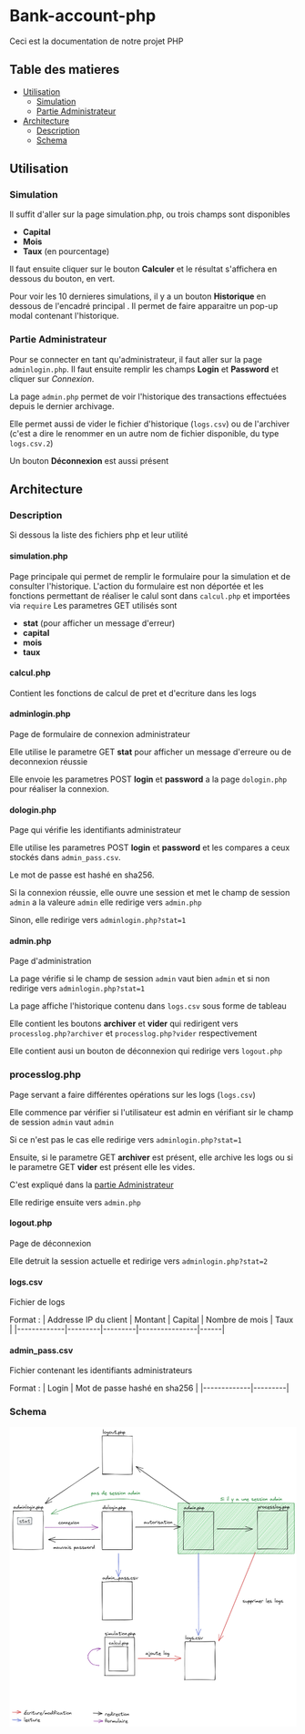 # Bank-account-php
Ceci est la documentation de notre projet PHP
## Table des matieres 

- [Utilisation](#Utilisation)
  - [Simulation](#Simulation)
  - [Partie Administrateur](#Partie-Administrateur)
- [Architecture](#Architecture)
  - [Description](#Description)
  - [Schema](#Schema)

## Utilisation

### Simulation

Il suffit d'aller sur la page simulation.php, ou trois champs sont disponibles
 - **Capital**
 - **Mois**
 - **Taux** (en pourcentage)
 
Il faut ensuite cliquer sur le bouton **Calculer** et le résultat s'affichera en dessous du bouton, en vert.

Pour voir les 10 dernieres simulations, il y a un bouton **Historique** en dessous de l'encadré principal .
Il permet de faire apparaitre un pop-up modal contenant l'historique.

### Partie Administrateur

Pour se connecter en tant qu'administrateur, il faut aller sur la page `adminlogin.php`.
Il faut ensuite remplir les champs **Login** et **Password** et cliquer sur *Connexion*.

La page `admin.php` permet de voir l'historique des transactions effectuées depuis le dernier archivage.

Elle permet aussi de vider le fichier d'historique (`logs.csv`) 
ou de l'archiver (c'est a dire le renommer en un autre nom de fichier disponible, du type `logs.csv.2`)

Un bouton **Déconnexion** est aussi présent
## Architecture

### Description
Si dessous la liste des fichiers php et leur utilité
#### simulation.php
Page principale qui permet de remplir le formulaire pour la simulation et de consulter l'historique.
L'action du formulaire est non déportée et les fonctions permettant de réaliser le calul sont dans `calcul.php` et importées via `require`
Les parametres GET utilisés sont
- **stat** (pour afficher un message d'erreur)
- **capital**
- **mois**
- **taux**
#### calcul.php

Contient les fonctions de calcul de pret et d'ecriture dans les logs

#### adminlogin.php
Page de formulaire de connexion administrateur

Elle utilise le parametre GET **stat** pour afficher un message d'erreure ou de deconnexion réussie

Elle envoie les parametres POST **login** et **password** a la page `dologin.php` pour réaliser la connexion.

#### dologin.php
Page qui vérifie les identifiants administrateur

Elle utilise les parametres POST **login** et **password** et les compares a ceux stockés dans `admin_pass.csv`.

Le mot de passe est hashé en sha256.

Si la connexion réussie, elle ouvre une session et met le champ de session `admin` a la valeure `admin` elle redirige vers `admin.php` 

Sinon, elle redirige vers `adminlogin.php?stat=1`

#### admin.php

Page d'administration

La page vérifie si le champ de session `admin` vaut bien `admin` et si non redirige vers `adminlogin.php?stat=1`

La page affiche l'historique contenu dans `logs.csv` sous forme de tableau

Elle contient les boutons **archiver** et **vider** qui redirigent vers `processlog.php?archiver` et `processlog.php?vider` respectivement

Elle contient ausi un bouton de déconnexion qui redirige vers `logout.php`
### processlog.php
Page servant a faire différentes opérations sur les logs (`logs.csv`)

Elle commence par vérifier si l'utilisateur est admin en vérifiant sir le champ de session `admin` vaut `admin`

Si ce n'est pas le cas elle redirige vers `adminlogin.php?stat=1`

Ensuite, si le parametre GET **archiver** est présent, elle archive les logs ou si le parametre GET **vider** est présent elle les vides.

C'est expliqué dans la [partie Administrateur](#Partie-Administrateur)

Elle redirige ensuite vers `admin.php`

#### logout.php
Page de déconnexion

Elle detruit la session actuelle et redirige vers `adminlogin.php?stat=2`

#### logs.csv
Fichier de logs

Format :
| Addresse IP du client | Montant | Capital | Nombre de mois | Taux |
|-------------|---------|---------|----------------|------|

#### admin_pass.csv
Fichier contenant les identifiants administrateurs

Format :
| Login | Mot de passe hashé en sha256  |
|-------------|---------|

### Schema
![](architecture.png)


